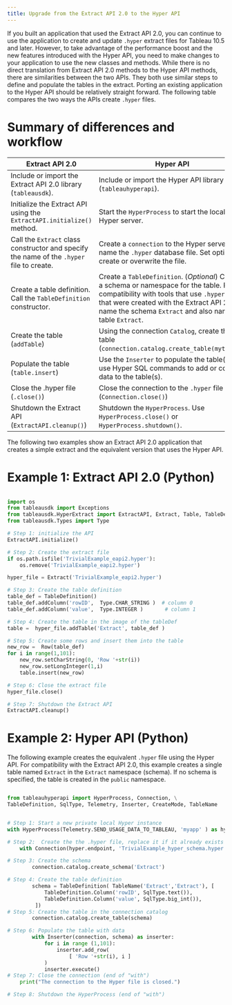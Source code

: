 ```yaml
---
title: Upgrade from the Extract API 2.0 to the Hyper API
---
```


If you built an application that used the Extract API 2.0, you can continue to use the application to create and update `.hyper` extract files for Tableau 10.5 and later. However, to take advantage of the performance boost and the new features introduced with the Hyper API, you need to make changes to your application to use the new classes and methods. While there is no direct translation from Extract API 2.0 methods to the Hyper API methods, there are similarities between the two APIs. They both use similar steps to define and populate the tables in the extract. Porting an existing application to the Hyper API should be relatively straight forward. The following table compares the two ways the APIs create `.hyper` files.

# Summary of differences and workflow

| Extract API 2.0   | Hyper API |
| ---- | ---- |
| Include or import the Extract API 2.0 library (`tableausdk`). | Include or import the Hyper API library (`tableauhyperapi`). |
| Initialize the Extract API using the `ExtractAPI.initialize()` method. | Start the `HyperProcess` to start the local Hyper server. |
| Call the `Extract` class constructor and specify the name of the `.hyper` file to create. | Create a `connection` to the Hyper server and name the `.hyper` database file. Set options to create or overwrite the file.|
|  Create a table definition. Call the `TableDefinition` constructor.| Create a `TableDefinition`.  (*Optional*) Create a schema or namespace for the table. For compatibility with tools that use `.hyper` files that were created with the Extract API 2.0, name the schema `Extract` and also name the table `Extract`.  |
| Create the table (`addTable`) | Using the connection `Catalog`, create the table (`connection.catalog.create_table(mytable)`) | 
| Populate the table (`table.insert`)  | Use the `Inserter` to populate the table(s). Or use Hyper SQL commands to add or copy data to the table(s). |
| Close the .hyper file (`.close()`) | Close the connection to the `.hyper` file (`Connection.close()`) |
| Shutdown the Extract API (`ExtractAPI.cleanup()`)   | Shutdown the `HyperProcess`. Use `HyperProcess.close()` or `HyperProcess.shutdown()`.  |



The following two examples show an Extract API 2.0 application that creates a simple extract and the equivalent version that uses the Hyper API.


# Example 1: Extract API 2.0 (Python)

```python

import os
from tableausdk import Exceptions
from tableausdk.HyperExtract import ExtractAPI, Extract, Table, TableDefinition, Row
from tableausdk.Types import Type

# Step 1: initialize the API
ExtractAPI.initialize()

# Step 2: Create the extract file
if os.path.isfile('TrivialExample_eapi2.hyper'):
    os.remove('TrivialExample_eapi2.hyper')

hyper_file = Extract('TrivialExample_eapi2.hyper')

# Step 3: Create the table definition
table_def = TableDefinition()
table_def.addColumn('rowID',  Type.CHAR_STRING )  # column 0
table_def.addColumn('value',  Type.INTEGER )       # column 1

# Step 4: Create the table in the image of the tableDef
table =  hyper_file.addTable('Extract', table_def )

# Step 5: Create some rows and insert them into the table
new_row =  Row(table_def)
for i in range(1,101):
    new_row.setCharString(0, 'Row '+str(i))
    new_row.setLongInteger(1,i)
    table.insert(new_row)

# Step 6: Close the extract file
hyper_file.close()

# Step 7: Shutdown the Extract API
ExtractAPI.cleanup()


```


# Example 2: Hyper API (Python)

The following example creates the equivalent `.hyper` file using the Hyper API. For compatibility with the Extract API 2.0, this example creates a single table named `Extract` in the `Extract` namespace (schema). If no schema is specified, the table is created in the `public` namespace.

```python

from tableauhyperapi import HyperProcess, Connection, \
TableDefinition, SqlType, Telemetry, Inserter, CreateMode, TableName


# Step 1: Start a new private local Hyper instance
with HyperProcess(Telemetry.SEND_USAGE_DATA_TO_TABLEAU, 'myapp' ) as hyper:

# Step 2:  Create the the .hyper file, replace it if it already exists
    with Connection(hyper.endpoint, 'TrivialExample_hyper_schema.hyper', CreateMode.CREATE_AND_REPLACE) as connection:

# Step 3: Create the schema
        connection.catalog.create_schema('Extract')

# Step 4: Create the table definition
        schema = TableDefinition( TableName('Extract','Extract'), [
            TableDefinition.Column('rowID', SqlType.text()),
            TableDefinition.Column('value', SqlType.big_int()),
         ])
# Step 5: Create the table in the connection catalog
        connection.catalog.create_table(schema)

# Step 6: Populate the table with data
        with Inserter(connection, schema) as inserter:
            for i in range (1,101):
                inserter.add_row(
                    [ 'Row '+str(i), i ]
            )
            inserter.execute()
# Step 7: Close the connection (end of "with")
    print("The connection to the Hyper file is closed.")

# Step 8: Shutdown the HyperProcess (end of "with")



```



<!--
```python

from tableauhyperapi import HyperProcess, Connection, TableDefinition, SqlType, Telemetry, Inserter, CreateMode


# Step 1: Start a new private local Hyper instance
with HyperProcess(Telemetry.SEND_USAGE_DATA_TO_TABLEAU, 'myapp' ) as hyper:
# Step 2:  Create the the .hyper file, replace it if it already exists
    with Connection(hyper.endpoint, 'TrivialExample_hyper.hyper', CreateMode.CREATE_AND_REPLACE) as connection:
# Step 3 Create the table definition
        schema = TableDefinition('foo', [
            TableDefinition.Column('rowID', SqlType.text()),
            TableDefinition.Column('value', SqlType.big_int()),
         ])
# Step 4: Create the table in the connection catalog
        connection.catalog.create_table(schema)
# Step 5: Populate the table with data
        with Inserter(connection, schema) as inserter:
            for i in range (1,101):
                inserter.add_row(
                    [ 'Row '+str(i), i ]
            )
            inserter.execute()
# Step 6: Close the connection (end of "with")
    print("The connection to the Hyper file is closed.")

# Step 7: Shutdown the HyperProcess (end of "with")
print("The HyperProcess has shutdown.")

```
-->
